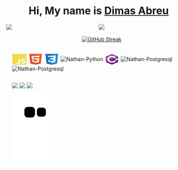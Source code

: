<div align='center'>
  <h1>
     Hi, My name is <a href="https://www.linkedin.com/in/dimasdeabreu/">Dimas Abreu</a>
  </h1>
</div>






<div align="center">
  <div align='center'>
  <img height="194px" src="https://github-readme-stats.vercel.app/api?username=dimasabreu&show_icons=true&theme=vision-friendly-dark&include_all_commits=true&count_private=true"/>
  <img align="left" height="415px" src="https://github-readme-stats.vercel.app/api/top-langs/?username=dimasabreu&langs_count=8&theme=vision-friendly-dark&hide_border=true">
</div>
  
  <div align = "center">
  
  
  [![GitHub Streak](http://github-readme-streak-stats.herokuapp.com?user=dimasabreu&theme=highcontrast)](https://git.io/streak-stats)
  
</div>
</div>

<div style="display: inline_block"><br>
  <img align="center" alt="Nathan-Js" height="30" width="40" src="https://raw.githubusercontent.com/devicons/devicon/master/icons/javascript/javascript-plain.svg">
  <img align="center" alt="Nathan-HTML" height="30" width="40" src="https://raw.githubusercontent.com/devicons/devicon/master/icons/html5/html5-original.svg">
  <img align="center" alt="Nathan-CSS" height="30" width="40" src="https://raw.githubusercontent.com/devicons/devicon/master/icons/css3/css3-original.svg">
  <img align="center" alt="Nathan-Python" height="30" width="40" src="https://cdn.jsdelivr.net/gh/devicons/devicon/icons/c/c-original.svg" />
  <img align="center" alt="Nathan-Csharp" height="30" width="40" src="https://raw.githubusercontent.com/devicons/devicon/master/icons/csharp/csharp-original.svg">
  <img align="center" alt="Nathan-Postgresql" height="30" width="40" src="https://cdn.jsdelivr.net/gh/devicons/devicon/icons/postgresql/postgresql-original.svg" />
  <img align="center" alt="Nathan-Postgresql" height="30" width="40" src="https://cdn-icons-png.flaticon.com/512/5968/5968252.png" />
  
</div>
  
  ##
 
<div> 
  <a href="" target="_blank"><img src="https://img.shields.io/badge/-Instagram-%23E4405F?style=for-the-badge&logo=instagram&logoColor=white" target="_blank"></a>
  <a href = "mailto:nathansoarescs@gmail.com"><img src="https://img.shields.io/badge/-Gmail-%23333?style=for-the-badge&logo=gmail&logoColor=white" target="_blank"></a>
  <a href="https://www.linkedin.com/in/nathan-soares-caldeira-da-silveira-0384911a2" target="_blank"><img src="https://img.shields.io/badge/-LinkedIn-%230077B5?style=for-the-badge&logo=linkedin&logoColor=white" target="_blank"></a> 
 
  ![Snake animation](https://github.com/Nathanscs/Nathanscs/blob/output/github-contribution-grid-snake.svg)
  
</div>

